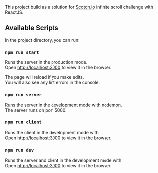 This project build as a solution for [Scotch.io](https://scotch.io/) infinite scroll challenge with ReactJS.

## Available Scripts

In the project directory, you can run:

### `npm run start`

Runs the server in the production mode.<br>
Open [http://localhost:3000](http://localhost:3000) to view it in the browser.

The page will reload if you make edits.<br>
You will also see any lint errors in the console.

### `npm run server`

Runs the server in the development mode with nodemon.<br>
The server runs on port 5000.

### `npm run client`

Runs the client in the development mode with<br>
Open [http://localhost:3000](http://localhost:3000) to view it in the browser.

### `npm run dev`

Runs the server and client in the development mode with<br>
Open [http://localhost:3000](http://localhost:3000) to view it in the browser.
